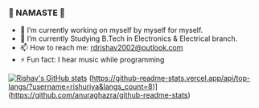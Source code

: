 ### 🙏 NAMASTE 🙏

<!--
**rishuriya/rishuriya** is a ✨ _special_ ✨ repository because its `README.md` (this file) appears on your GitHub profile.

Here are some ideas to get you started:

- 👯 I’m looking to collaborate on ...
- 🤔 I’m looking for help with ...
- 💬 Ask me about ...
- 😄 Pronouns: ...
-->
- 🔭 I’m currently working on myself by myself for myself.
- 🌱 I’m currently Studying B.Tech in Electronics & Electrical branch.
- 📫 How to reach me: rdrishav2002@outlook.com
- ⚡ Fun fact: I hear music while programming

[![Rishav's GitHub stats](https://github-readme-stats.vercel.app/api?username=rishuriya)](https://github.com/anuraghazra/github-readme-stats)
(https://github-readme-stats.vercel.app/api/top-langs/?username=rishuriya&langs_count=8)](https://github.com/anuraghazra/github-readme-stats)
